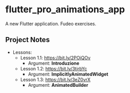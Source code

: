 # flutter_pro_animations_app

A new Flutter application. Fudeo exercises.

## Project Notes

- Lessons:
    - Lesson 1.1: https://bit.ly/2POiQOv
        - Argument: **Introduzione**
    - Lesson 1.2: https://bit.ly/3tjrbYc
        - Argument: **ImplicitlyAnimatedWidget**
    - Lesson 1.3: https://bit.ly/3eZ0vrX
        - Argument: **AnimatedBuilder**
